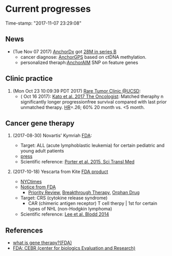 # Current progresses
Time-stamp: "2017-11-07 23:29:08"

## News
* (Tue Nov 07 2017) [AnchorDx](http://www.anchordx.com/Service16) got [28M in series B](https://www.crunchbase.com/organization/anchordx) 
  * cancer diagnose: [AnchorGPS](http://www.anchordx.com/Service16%5E26) based on ctDNA methylation. 
  * personalized theraph:[AnchorAIM](http://www.anchordx.com/Service17) SNP on feature genes 

## Clinic practice 
1. (Mon Oct 23 10:09:39 PDT 2017) [Rare Tumor Clinic @UCSD](https://health.ucsd.edu/specialties/cancer/programs/personalized-therapy/Pages/rare-tumor.aspx): 
   * ( Oct 16 2017): [Kato et al. 2017 The Oncologist](http://theoncologist.alphamedpress.org/content/early/2017/10/15/theoncologist.2017-0199.full.pdf+html): Matched theraphy n significantly longer progressionfree survival compared with last prior unmatched therapy. [HR](https://en.wikipedia.org/wiki/Hazard_ratio)=.26; 60% 20 month vs. <5 month.  

## Cancer gene therapy 

1. (2017-08-30) Novartis' Kymriah [FDA](https://www.fda.gov/BiologicsBloodVaccines/CellularGeneTherapyProducts/ApprovedProducts/ucm573706.htm):
   * Target: ALL (acute lymphoblastic leukemia) for certain pediatric and young adult patients 
   * [press](https://www.fda.gov/NewsEvents/Newsroom/PressAnnouncements/ucm574058.htm)
   * Scientific reference: [Porter et al. 2015, Sci Transl Med](https://www.ncbi.nlm.nih.gov/pubmed/26333935)
   
2. (2017-10-18) Yescarta from Kite [FDA product](https://www.fda.gov/BiologicsBloodVaccines/CellularGeneTherapyProducts/ApprovedProducts/ucm581222.htm)
   * [NYCtimes](https://www.nytimes.com/2017/10/18/health/immunotherapy-cancer-kite.html?_r=0)
   * [Notice from FDA](https://www.fda.gov/NewsEvents/Newsroom/PressAnnouncements/ucm581216.htm)
     *  [Priority Review](https://www.fda.gov/ForPatients/Approvals/Fast/ucm405447.htm), [Breakthrough Therapy](https://www.fda.gov/ForPatients/Approvals/Fast/ucm405399.htm), [Orphan Drug](https://www.fda.gov/ForIndustry/DevelopingProductsforRareDiseasesConditions/HowtoapplyforOrphanProductDesignation/TipsforApplyingforOrphanProductDesignation/default.htm)
   * Target: CRS (cytokine release syndrome) 
     * CAR (chimeric antigen receptor) T cell therpy | 1st for certain types of NHL (non-Hodgkin lymphoma) 
   * Scientific reference: [Lee et al. Blodd 2014](https://www.ncbi.nlm.nih.gov/pubmed/24876563)

## References

* [what is gene therapy?(FDA)](https://www.fda.gov/BiologicsBloodVaccines/CellularGeneTherapyProducts/ucm573960.htm)
* [FDA: CEBR (center for biologics Evaluation and Research)](https://www.fda.gov/BiologicsBloodVaccines/CellularGeneTherapyProducts/default.htm)






